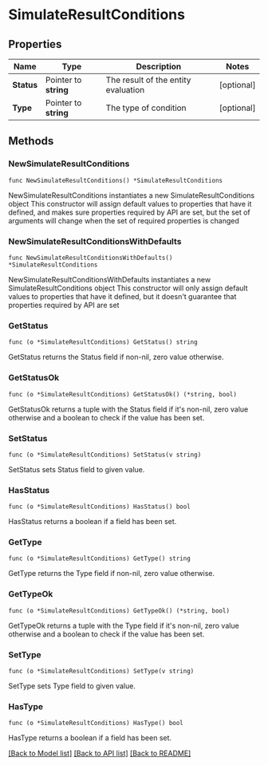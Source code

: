 # SimulateResultConditions

## Properties

Name | Type | Description | Notes
------------ | ------------- | ------------- | -------------
**Status** | Pointer to **string** | The result of the entity evaluation | [optional] 
**Type** | Pointer to **string** | The type of condition | [optional] 

## Methods

### NewSimulateResultConditions

`func NewSimulateResultConditions() *SimulateResultConditions`

NewSimulateResultConditions instantiates a new SimulateResultConditions object
This constructor will assign default values to properties that have it defined,
and makes sure properties required by API are set, but the set of arguments
will change when the set of required properties is changed

### NewSimulateResultConditionsWithDefaults

`func NewSimulateResultConditionsWithDefaults() *SimulateResultConditions`

NewSimulateResultConditionsWithDefaults instantiates a new SimulateResultConditions object
This constructor will only assign default values to properties that have it defined,
but it doesn't guarantee that properties required by API are set

### GetStatus

`func (o *SimulateResultConditions) GetStatus() string`

GetStatus returns the Status field if non-nil, zero value otherwise.

### GetStatusOk

`func (o *SimulateResultConditions) GetStatusOk() (*string, bool)`

GetStatusOk returns a tuple with the Status field if it's non-nil, zero value otherwise
and a boolean to check if the value has been set.

### SetStatus

`func (o *SimulateResultConditions) SetStatus(v string)`

SetStatus sets Status field to given value.

### HasStatus

`func (o *SimulateResultConditions) HasStatus() bool`

HasStatus returns a boolean if a field has been set.

### GetType

`func (o *SimulateResultConditions) GetType() string`

GetType returns the Type field if non-nil, zero value otherwise.

### GetTypeOk

`func (o *SimulateResultConditions) GetTypeOk() (*string, bool)`

GetTypeOk returns a tuple with the Type field if it's non-nil, zero value otherwise
and a boolean to check if the value has been set.

### SetType

`func (o *SimulateResultConditions) SetType(v string)`

SetType sets Type field to given value.

### HasType

`func (o *SimulateResultConditions) HasType() bool`

HasType returns a boolean if a field has been set.


[[Back to Model list]](../README.md#documentation-for-models) [[Back to API list]](../README.md#documentation-for-api-endpoints) [[Back to README]](../README.md)



